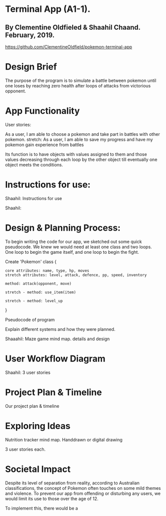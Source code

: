 Terminal App (A1-1).
========
By Clementine Oldfieled & Shaahil Chaand. February, 2019.
-----

<!-- 
A link to your GitHub repository
TODO:: Ensure the repository (repo) is accessible by your Educators -->
https://github.com/ClementineOldfield/pokemon-terminal-app

Design Brief
======
<!-- Description of the app, including:
Purpose -->
The purpose of the program is to simulate a battle between pokemon until one loses by reaching zero health after loops of attacks from victorious opponent. 
<!-- Functionality -->

App Functionality
=======
User stories:

As a user, I am able to choose a pokemon and take part in battles with other pokemon.
stretch: As a user, I am able to save my progress and have my pokemon gain experience from battles

Its function is to have objects with values assigned to them and those values decreasing through each loop by the other object till eventually one object meets the conditions. 

<!-- Instructions for use -->
Instructions for use: 
=======

Shaahil: Instructions for use

<!-- Screenshots -->
Shaahil: 
<!-- Details of design & planning process including, -->

Design & Planning Process: 
=======

To begin writing the code for our app, we sketched out some quick pseudocode. We knew we would need at least one class and two loops. One loop to begin the game itself, and one loop to begin the fight. 

Create 'Pokemon' class {

    core attributes: name, type, hp, moves
    stretch attributes: level, attack, defence, pp, speed, inventory

    method: attack(opponent, move)

    stretch - method: use_item(item)

    stretch - method: level_up
}


Pseudocode of program 


Explain different systems and how they were planned. 
<!-- Evidence of app idea brainstorming sessions -->
Shaaahil: Maze game mind map. details and design 
<!-- app User/Workflow diagram -->
User Workflow Diagram
=======
Shaahil: 3 user stories
<!-- Project plan & timeline -->
Project Plan & Timeline
=======

Our project plan & timeline

<!-- Screenshots of Trello board(s) -->



<!-- Evidence of app idea brainstorming sessions -->

Exploring Ideas
================

Nutrition tracker mind map. Handdrawn or digital drawing

<!-- app User/Workflow diagram -->

3 user stories each. 

<!-- Project plan & timeline -->



<!-- Screenshots of Trello board(s) -->


Societal Impact
===============

Despite its level of separation from reality, according to Australian classifications, the concept of Pokemon often touches on some mild themes and violence. To prevent our app from offending or disturbing any users, we would limit its use to those over the age of 12. 

To implement this, there would be a 